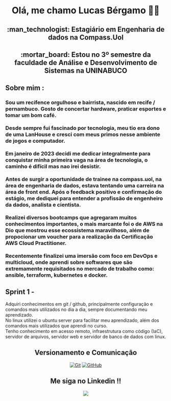 <h1 align='center'> 
  Olá, me chamo Lucas Bérgamo 👋😃
</h1>

<h2 align="center">
:man_technologist: <strong>Estagiário em Engenharia de dados na Compass.Uol</strong>
</h2>

<h2 align="center">
:mortar_board: <strong>Estou no 3º semestre da faculdade de Análise e Desenvolvimento de Sistemas na UNINABUCO</strong> 
</h2>


<h2>
  <strong>Sobre mim :</strong>
</h2>

<h3 align ="left">
  <p>
    
Sou um recifence orgulhoso e bairrista, nascido em recife / pernambuco. Gosto de concertar hardware, praticar esportes e tomar um bom café. <br> <br>
Desde sempre fui fascinado por tecnologia, meu tio era dono de uma LanHouse e cresci com meus primos nesse ambiente de jogos e computador. <br> <br>
Em janeiro de 2023 decidi me dedicar integralmente para conquistar minha primeira vaga na área de tecnologia, o caminho é difícil mas nao irei desistir. <br><br>
Antes de surgir a oportunidade de trainee na compass.uol, na área de engenharia de dados, estava tentando uma carreira na área de front end. Após o feedback positivo e confirmação do estágio, me dediquei para entender a profissão de engenheiro da dados, analista e cientista. <br> <br>
Realizei diversos bootcamps que agregaram muitos conhecimentos importantes, o mais marcante foi o de AWS na Dio que mostrou esse ecossistema maravilhoso, além de propocionar um voucher para a realização da Certificação AWS Cloud Practitioner. <br> <br>
Recentemente finalizei uma imersão com foco em DevOps e multicloud, onde aprendi sobre softwares que são extremamente requisitados no mercado de trabalho como: ansible, terraform, kubernetes e docker.

  </p>
</h3>

<h2>
  <strong>Sprint 1 - </strong>
</h2>

<p>
  Adquiri conhecimentos em git / github, principalmente configuração e comandos mais utilizados no dia a dia, sempre documentando meu aprendizado. <br>
  No linux utilizei o ubuntu server para facilitar meu aprendizado, além dos comandos mais utilizados que aprendi no curso. <br>
  Tenho conhecimento em acesso remoto, infraestrutura como código (IaC), servidor de arquivos, servidor web e servidor de banco de dados com linux.
  
</p>


<h2 align='center'> 
  Versionamento e Comunicação
</h2>

<p align='center'>
    <a href="#"><img alt="Git" src="https://img.shields.io/badge/-Git-black?style=flat-square&logo=git"></a>
    <a href="#"><img alt="GitHub" src="https://img.shields.io/badge/-GitHub-181717?style=flat-square&logo=github"></a>
</p>

<h2 align='center'> 
Me siga no Linkedin !!
</h2>

<p align='center'>
  <a href="https://www.linkedin.com/in/lucas-bergamo/">
    <img align="center" src="https://img.shields.io/badge/linkedin-%230077B5.svg?style=for-the-badge&logo=linkedin&logoColor=white" />
  </a>
</p>
